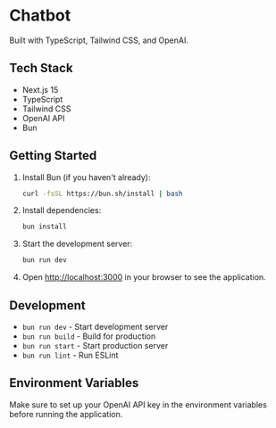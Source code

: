 # Chatbot

Built with TypeScript, Tailwind CSS, and OpenAI.

## Tech Stack

- Next.js 15
- TypeScript
- Tailwind CSS
- OpenAI API
- Bun

## Getting Started

1. Install Bun (if you haven't already):
   ```bash
   curl -fsSL https://bun.sh/install | bash
   ```

2. Install dependencies:
   ```bash
   bun install
   ```

3. Start the development server:
   ```bash
   bun run dev
   ```

4. Open [http://localhost:3000](http://localhost:3000) in your browser to see the application.

## Development

- `bun run dev` - Start development server
- `bun run build` - Build for production
- `bun run start` - Start production server
- `bun run lint` - Run ESLint

## Environment Variables

Make sure to set up your OpenAI API key in the environment variables before running the application. 

